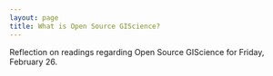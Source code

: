 ```yaml
---
layout: page
title: What is Open Source GIScience?
---
```


Reflection on readings regarding Open Source GIScience for Friday, February 26. 

